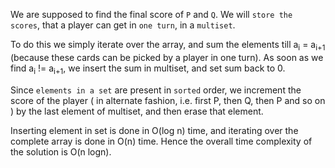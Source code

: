 We are supposed to find the final score of `P` and `Q`. We will `store the scores`, that a player can get in `one turn`, in a `multiset`.

To do this we simply iterate over the array, and sum the elements till a<sub>i</sub> = a<sub>i+1</sub> (because these cards can be picked by a player in one turn). As soon as we find a<sub>i</sub> != a<sub>i+1</sub>, we insert the sum in multiset, and set sum back to 0.

Since `elements in a set` are present in `sorted` order, we increment the score of the player ( in alternate fashion, i.e. first P, then Q, then P and so on ) by the last element of multiset, and then erase that element.

Inserting element in set is done in O(log n) time, and iterating over the complete array is done in O(n) time. Hence the overall time complexity of the solution is O(n logn).